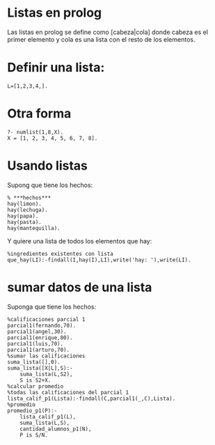 # Listas en prolog
Las listas en prolog se define como
[cabeza|cola]
donde cabeza es el primer elemento y cola es una lista con el resto de los elementos.

# Definir una lista:
```[prolog]
L=[1,2,3,4,].
```
# Otra forma
```[prolog]
?- numlist(1,8,X).
X = [1, 2, 3, 4, 5, 6, 7, 8].
```
# Usando listas
Supong que tiene los hechos:
```[prolog]
% ***hechos***
hay(limon).
hay(lechuga).
hay(papa).
hay(pasta).
hay(mantequilla).
```
Y quiere una lista de todos los elementos que hay:
```[prolog]
%ingredientes existentes con lista
que_hay(LI):-findall(I,hay(I),LI),write('hay: '),write(LI).
```
# sumar datos de una lista
Suponga que tiene los hechos:
```[prolog]
%calificaciones parcial 1
parcial1(fernando,70).
parcial1(angel,30).
parcial1(enrique,80).
parcial1(luis,70).
parcial1(arturo,70).
%sumar las calificaciones
suma_lista([],0).
suma_lista([X|L],S):-
    suma_lista(L,S2),
    S is S2+X.
%calcular promedio
%todas las calificaciones del parcial 1
lista_calif_p1(Lista):-findall(C,parcial1(_,C),Lista).
%promedio
promedio_p1(P):-
    lista_calif_p1(L),
    suma_lista(L,S),
    cantidad_alumnos_p1(N),
    P is S/N.
```

